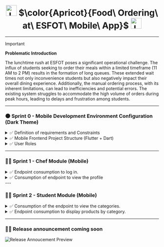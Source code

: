 <h1 align="center">
  <img height="35px" src="https://github.com/JohnMata0427/Food-Ordering-API-RESTful/assets/150484680/842b4e83-fd68-4f5e-8b20-e644053a69cf" alt="Logo">
  $\color{Apricot}{Food\ Ordering\ at\ ESFOT\ Mobile\ App}$
  <img height="35px" src="https://github.com/JohnMata0427/Food-Ordering-API-RESTful/assets/150484680/842b4e83-fd68-4f5e-8b20-e644053a69cf" alt="Logo">
</h1>

---

> [!IMPORTANT]
> **Problematic Introduction**
> 
> The lunchtime rush at ESFOT poses a significant operational challenge.
> The influx of students seeking to order their meals within a limited timeframe (11 AM to 2 PM) results in the formation of long queues.
> These extended wait times not only inconvenience students but also negatively impact their overall dining experience.
> Additionally, the manual ordering process, with its inherent limitations, can lead to inefficiencies and potential errors.
> The existing system struggles to accommodate the high volume of orders during peak hours, leading to delays and frustration among students.

---

<h3 id="sprint-0">🌑 Sprint 0 - Mobile Development Environment Configuration (Dark Theme)</h3>

<details>
  <summary>✅ Definition of requirements and Constraints</summary>
  <ul>
    <li>The mobile app has the following profiles: Cook and Student.</li>
    <li>There is a backend and a series of public and private APIs available for consumption.</li>
    <li>The Cook profile can:
      <ul>
        <li>Register and log in.</li>
        <li>Manage their profile.</li>
        <li>Manage products.</li>
      </ul>
    </li>
    <li>The Student profile can:
      <ul>
        <li>Register and log in.</li>
        <li>Add products to the cart.</li>
        <li>Make purchases.</li>
      </ul>
    </li>
  </ul>

</details>

<details>
  <summary>✅ Mobile Frontend Project Structure (Flutter + Dart)</summary>
  
  > - **Tools**
  > 
  > | Image                                                        | Name                       |
  > |--------------------------------------------------------------|----------------------------|
  > | ![VSCode](https://skillicons.dev/icons?i=vscode&theme=dark)  | Visual Studio Code         |
  > | ![Dart](https://skillicons.dev/icons?i=dart&theme=dark)      | Dart                       |
  > | ![Flutter](https://skillicons.dev/icons?i=flutter&theme=dark)| Flutter                    |
  > | ![Android](https://skillicons.dev/icons?i=androidstudio&theme=dark)| Android Studio (optional)  |
  
  > - **Project Initialization and Installation Dependencies**
  >   
  >   - Primero, asegúrate de que tienes Flutter instalado. Si no lo tienes, sigue las instrucciones de instalación en la [documentación oficial de Flutter](https://flutter.dev/docs/get-started/install).
  >   - Crea un nuevo proyecto Flutter usando el siguiente comando:
  >     ```
  >     flutter create my_app
  >     ```
  >   - Navega a tu directorio de proyecto:
  >     ```
  >     cd my_app
  >     ```
  >   - Instala paquetes adicionales si es necesario. Por ejemplo, para la navegación o para usar un tema oscuro:
  >     ```
  >     flutter pub add provider
  >     flutter pub add flutter_bloc
  >     flutter pub add shared_preferences
  >     ```
  
  > - **Project File Structure**
  >
  >   - La estructura básica de un proyecto Flutter es la siguiente:
  >     ```
  >     my_app/
  >     ├── android/                # Configuraciones específicas para Android
  >     ├── ios/                    # Configuraciones específicas para iOS
  >     ├── lib/                    # Carpeta principal de código fuente en Dart
  >     │   ├── assets/             # Archivos estáticos (imágenes, fuentes)
  >     │   ├── components/         # Componentes reutilizables
  >     │   ├── screens/            # Pantallas o vistas
  >     │   ├── main.dart           # Archivo principal
  >     │   └── theme/              # Configuración de temas (incluyendo tema oscuro)
  >     ├── pubspec.yaml            # Configuración de dependencias
  >     ├── .gitignore              # Archivo para ignorar archivos en git
  >     └── README.md               # Documentación del proyecto
  >     ```
  
</details>

<details>
  <summary>✅ User Roles</summary>
<ul>
  <li>Chefs 👨‍🍳👩‍🍳</li>
  <li>Students 🧑‍🎓👩‍🎓</li>
</ul>
</details>

---

<h3 id="sprint-1">👨‍🍳 Sprint 1 - Chef Module (Mobile)</h3>

<details>
  <summary>✅ Endpoint consumption to log in.</summary>
  <img src="https://github.com/user-attachments/assets/a9256054-7d2e-4eb5-9ff2-5588b2442363" alt="Log in">
</details>
<details>
  <summary>✅ Consumption of endpoint to view the profile</summary>
  <img src="https://github.com/user-attachments/assets/fd77abbd-6acf-4d82-b314-51bae4188335" alt="View the profile">
</details>
---

<h3 id="sprint-2">👩‍🎓 Sprint 2 - Student Module (Mobile)</h3>

<details>
  <summary>✅ Consumption of the endpoint to view the categories. </summary>
  <img src="https://github.com/user-attachments/assets/b1693111-8137-4208-a289-2ad3cff530c6" alt="View the categories.">
</details>
<details>
  <summary>✅ Endpoint consumption to display products by category. </summary>
  <ul>
    <li>Lunch Category </li>
    <img src="https://github.com/user-attachments/assets/ca920e3c-c373-4ea6-8758-df32db867562" alt="Lunch Category">
    <li>Category Beverages </li>
    <img src="https://github.com/user-attachments/assets/fd77f52c-e947-4fcd-b4bc-0f79df1ba437" alt="Category Beverages">
    <li>Category Snacks </li>
    <img src="https://github.com/user-attachments/assets/4751f582-d064-417d-b17e-4fa2dbe4c18c" alt="Category Snacks">
  </ul>
</details>

---
<!--
<h3 id="sprint-3">🥤🍫 Sprint 3 - Deploy (Mobile)</h3>

<details>
  <summary>▶️ Deploy</summary>

> <div align="center">
>   <h4>Deployment in Vercel</h4>
>   <img height="50px" src="https://skillicons.dev/icons?i=vercel&theme=dark">
> </div>
>
> 🌐 Vercel Deployment URL: https://pedidos-comida-esfot-mobile.vercel.app/

</details>

---

-->

### 📲🤳 Release announcement coming soon

![Release Annoucement Preview](https://github.com/user-attachments/assets/29b393eb-f5ff-46cc-98c9-c74e63ea11f5)

